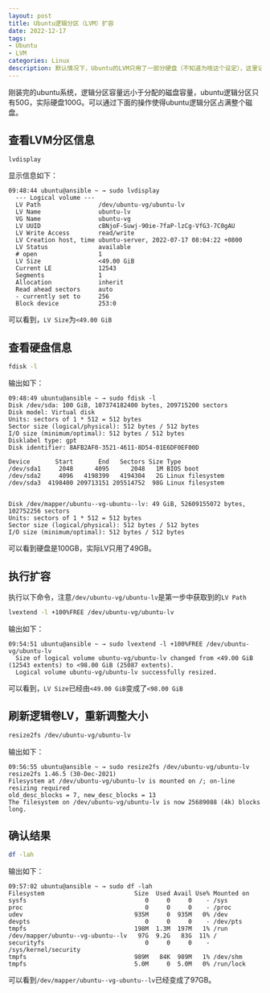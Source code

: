 ```yaml
---
layout: post
title: Ubuntu逻辑分区（LVM）扩容
date: 2022-12-17
tags:
- Ubuntu
- LVM
categories: Linux
description: 默认情况下，Ubuntu的LVM只用了一部分硬盘（不知道为啥这个设定），这里记录如何让LVM启用所有硬盘空间。
---
```


刚装完的ubuntu系统，逻辑分区容量远小于分配的磁盘容量，ubuntu逻辑分区只有50G，实际硬盘100G。可以通过下面的操作使得ubuntu逻辑分区占满整个磁盘。

## 查看LVM分区信息

```bash
lvdisplay
```

显示信息如下：
```
09:48:44 ubuntu@ansible ~ → sudo lvdisplay
  --- Logical volume ---
  LV Path                /dev/ubuntu-vg/ubuntu-lv
  LV Name                ubuntu-lv
  VG Name                ubuntu-vg
  LV UUID                cBNjoF-Suwj-90ie-7faP-lzCg-VfG3-7C0gAU
  LV Write Access        read/write
  LV Creation host, time ubuntu-server, 2022-07-17 08:04:22 +0800
  LV Status              available
  # open                 1
  LV Size                <49.00 GiB
  Current LE             12543
  Segments               1
  Allocation             inherit
  Read ahead sectors     auto
  - currently set to     256
  Block device           253:0
```

可以看到，`LV Size`为`<49.00 GiB`

## 查看硬盘信息

```bash
fdisk -l
```

输出如下：

```
09:48:49 ubuntu@ansible ~ → sudo fdisk -l
Disk /dev/sda: 100 GiB, 107374182400 bytes, 209715200 sectors
Disk model: Virtual disk    
Units: sectors of 1 * 512 = 512 bytes
Sector size (logical/physical): 512 bytes / 512 bytes
I/O size (minimum/optimal): 512 bytes / 512 bytes
Disklabel type: gpt
Disk identifier: 8AFB2AF0-3521-4611-8D54-01E6DF0EF00D

Device       Start       End   Sectors Size Type
/dev/sda1     2048      4095      2048   1M BIOS boot
/dev/sda2     4096   4198399   4194304   2G Linux filesystem
/dev/sda3  4198400 209713151 205514752  98G Linux filesystem


Disk /dev/mapper/ubuntu--vg-ubuntu--lv: 49 GiB, 52609155072 bytes, 102752256 sectors
Units: sectors of 1 * 512 = 512 bytes
Sector size (logical/physical): 512 bytes / 512 bytes
I/O size (minimum/optimal): 512 bytes / 512 bytes
```

可以看到硬盘是100GB，实际LV只用了49GB。

## 执行扩容

执行以下命令，注意`/dev/ubuntu-vg/ubuntu-lv`是第一步中获取到的`LV Path`
```bash
lvextend -l +100%FREE /dev/ubuntu-vg/ubuntu-lv
```
输出如下：
```
09:54:51 ubuntu@ansible ~ → sudo lvextend -l +100%FREE /dev/ubuntu-vg/ubuntu-lv
  Size of logical volume ubuntu-vg/ubuntu-lv changed from <49.00 GiB (12543 extents) to <98.00 GiB (25087 extents).
  Logical volume ubuntu-vg/ubuntu-lv successfully resized.
```
可以看到，`LV Size`已经由`<49.00 GiB`变成了`<98.00 GiB`

## 刷新逻辑卷LV，重新调整大小

```bash
resize2fs /dev/ubuntu-vg/ubuntu-lv
```
输出如下：
```
09:56:55 ubuntu@ansible ~ → sudo resize2fs /dev/ubuntu-vg/ubuntu-lv
resize2fs 1.46.5 (30-Dec-2021)
Filesystem at /dev/ubuntu-vg/ubuntu-lv is mounted on /; on-line resizing required
old_desc_blocks = 7, new_desc_blocks = 13
The filesystem on /dev/ubuntu-vg/ubuntu-lv is now 25689088 (4k) blocks long.
```

## 确认结果

```bash
df -lah
```

输出如下：
```
09:57:02 ubuntu@ansible ~ → sudo df -lah
Filesystem                         Size  Used Avail Use% Mounted on
sysfs                                 0     0     0    - /sys
proc                                  0     0     0    - /proc
udev                               935M     0  935M   0% /dev
devpts                                0     0     0    - /dev/pts
tmpfs                              198M  1.3M  197M   1% /run
/dev/mapper/ubuntu--vg-ubuntu--lv   97G  9.2G   83G  11% /
securityfs                            0     0     0    - /sys/kernel/security
tmpfs                              989M   84K  989M   1% /dev/shm
tmpfs                              5.0M     0  5.0M   0% /run/lock
```

可以看到`/dev/mapper/ubuntu--vg-ubuntu--lv`已经变成了97GB。
